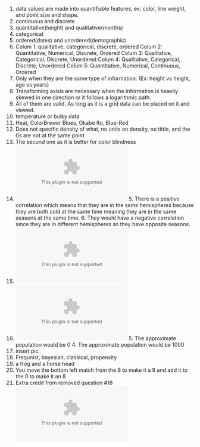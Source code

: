 1. data values are made into quantifiable features, ex: color, line weight, and point size and shape.
2. continuous and discrete
3. quantitative(height) and qualitative(months)
4. categorical
5. ordered(dates) and unordered(demographic)
6. Colum 1: qualitative, categorical, discrete, ordered  Colum 2: Quantitative, Numerical, Discrete, Ordered   Colum 3: Qualitative, Categorical, Discrete, Unordered   Colum 4: Qualitative, Categorical, Discrete, Unordered  Colum 5: Quantitative, Numerical, Continuous, Ordered
7. Only when they are the same type of information. (Ex: height vs height, age vs years)  
8. Transforming axisis are necessary when the information is heavily skewed in one direction or it follows a logarithmic path.    
9. All of them are valid. As long as it is a grid data can be placed on it and viewed. 
10. temperature or bulky data
11. Heat, ColorBrewer Blues, Okabe Ito, Blue-Red
12. Does not specific density of what, no units on density, no tittle, and the 0s are not at the same point
13. The second one as it is better for color blindness
14. ![Excel file](HW5-Q14.xlsx)  5. There is a positive correlation which means that they are in the same hemispheres because they are both cold at the same time meaning they are in the same seasons at the same time.  6. They would have a negative correlation since they are in different hemispheres so they have opposite seasons.
15. ![Excel file](HW5-Q15.xlsx)
16. ![Excel file](HW5-Q16.xlsx)  5. The approximate population would be 0   4. The approximate population would be 1000
17. insert pic 
18. Frequnist, bayesian, classical, propensity
19. a frog and a horse head
20. You move the bottom left match from the 8 to make it a 9 and add it to the 0 to make it an 8
21. Extra credit from removed question #18 ![Excel file](HW5-Q18.xlsx) 
